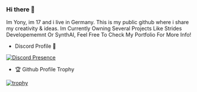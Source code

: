 ### Hi there 👋
Im Yony, im 17 and i live in Germany. This is my public github where i share my creativity & ideas.
Im Currently Owning Several Projects Like Strides Developememnt Or SynthAI, Feel Free To Check My Portfolio For More Info!

- Discord Profile 🔽

[![Discord Presence](https://lanyard.cnrad.dev/api/527108773123325980)](https://discord.com/users/527108773123325980)

- 🏆 Github Profile Trophy

[![trophy](https://github-profile-trophy.vercel.app/?username=y0nyy&theme=onedark)](https://github.com/ryo-ma/github-profile-trophy)
<!--
**y0nyy/y0nyy** is a ✨ _special_ ✨ repository because its `README.md` (this file) appears on your GitHub profile.

Here are some ideas to get you started:

- 🔭 I’m currently working on ...
- 🌱 I’m currently learning ...
- 👯 I’m looking to collaborate on ...
- 🤔 I’m looking for help with ...
- 💬 Ask me about ...
- 📫 How to reach me: ...
- 😄 Pronouns: ...
- ⚡ Fun fact: ...
-->
